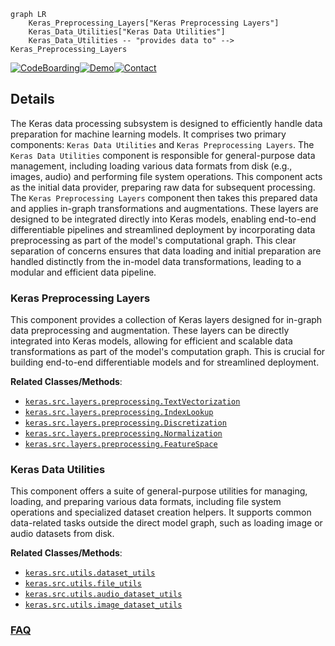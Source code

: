 ```mermaid
graph LR
    Keras_Preprocessing_Layers["Keras Preprocessing Layers"]
    Keras_Data_Utilities["Keras Data Utilities"]
    Keras_Data_Utilities -- "provides data to" --> Keras_Preprocessing_Layers
```

[![CodeBoarding](https://img.shields.io/badge/Generated%20by-CodeBoarding-9cf?style=flat-square)](https://github.com/CodeBoarding/GeneratedOnBoardings)[![Demo](https://img.shields.io/badge/Try%20our-Demo-blue?style=flat-square)](https://www.codeboarding.org/demo)[![Contact](https://img.shields.io/badge/Contact%20us%20-%20contact@codeboarding.org-lightgrey?style=flat-square)](mailto:contact@codeboarding.org)

## Details

The Keras data processing subsystem is designed to efficiently handle data preparation for machine learning models. It comprises two primary components: `Keras Data Utilities` and `Keras Preprocessing Layers`. The `Keras Data Utilities` component is responsible for general-purpose data management, including loading various data formats from disk (e.g., images, audio) and performing file system operations. This component acts as the initial data provider, preparing raw data for subsequent processing. The `Keras Preprocessing Layers` component then takes this prepared data and applies in-graph transformations and augmentations. These layers are designed to be integrated directly into Keras models, enabling end-to-end differentiable pipelines and streamlined deployment by incorporating data preprocessing as part of the model's computational graph. This clear separation of concerns ensures that data loading and initial preparation are handled distinctly from the in-model data transformations, leading to a modular and efficient data pipeline.

### Keras Preprocessing Layers
This component provides a collection of Keras layers designed for in-graph data preprocessing and augmentation. These layers can be directly integrated into Keras models, allowing for efficient and scalable data transformations as part of the model's computation graph. This is crucial for building end-to-end differentiable models and for streamlined deployment.


**Related Classes/Methods**:

- <a href="https://github.com/keras-team/keras/blob/master/keras/src/layers/preprocessing/text_vectorization.py" target="_blank" rel="noopener noreferrer">`keras.src.layers.preprocessing.TextVectorization`</a>
- <a href="https://github.com/keras-team/keras/blob/master/keras/src/layers/preprocessing/index_lookup.py" target="_blank" rel="noopener noreferrer">`keras.src.layers.preprocessing.IndexLookup`</a>
- <a href="https://github.com/keras-team/keras/blob/master/keras/src/layers/preprocessing/discretization.py" target="_blank" rel="noopener noreferrer">`keras.src.layers.preprocessing.Discretization`</a>
- <a href="https://github.com/keras-team/keras/blob/master/keras/src/layers/preprocessing/normalization.py" target="_blank" rel="noopener noreferrer">`keras.src.layers.preprocessing.Normalization`</a>
- <a href="https://github.com/keras-team/keras/blob/master/keras/src/layers/preprocessing/feature_space.py" target="_blank" rel="noopener noreferrer">`keras.src.layers.preprocessing.FeatureSpace`</a>


### Keras Data Utilities
This component offers a suite of general-purpose utilities for managing, loading, and preparing various data formats, including file system operations and specialized dataset creation helpers. It supports common data-related tasks outside the direct model graph, such as loading image or audio datasets from disk.


**Related Classes/Methods**:

- <a href="https://github.com/keras-team/keras/blob/master/keras/src/utils/dataset_utils.py" target="_blank" rel="noopener noreferrer">`keras.src.utils.dataset_utils`</a>
- <a href="https://github.com/keras-team/keras/blob/master/keras/src/utils/file_utils.py" target="_blank" rel="noopener noreferrer">`keras.src.utils.file_utils`</a>
- <a href="https://github.com/keras-team/keras/blob/master/keras/src/utils/audio_dataset_utils.py" target="_blank" rel="noopener noreferrer">`keras.src.utils.audio_dataset_utils`</a>
- <a href="https://github.com/keras-team/keras/blob/master/keras/src/utils/image_dataset_utils.py" target="_blank" rel="noopener noreferrer">`keras.src.utils.image_dataset_utils`</a>




### [FAQ](https://github.com/CodeBoarding/GeneratedOnBoardings/tree/main?tab=readme-ov-file#faq)